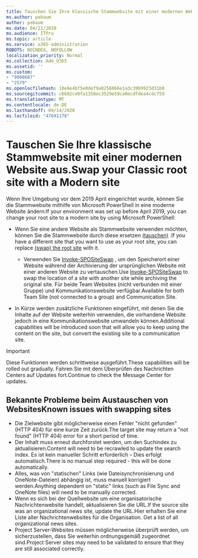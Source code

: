 ```yaml
---
title: Tauschen Sie Ihre klassische Stammwebsite mit einer modernen Website aus.
ms.author: pebaum
author: pebaum
ms.date: 04/21/2020
ms.audience: ITPro
ms.topic: article
ms.service: o365-administration
ROBOTS: NOINDEX, NOFOLLOW
localization_priority: Normal
ms.collection: Adm_O365
ms.assetid: ''
ms.custom:
- "9000687"
- "2579"
ms.openlocfilehash: 10e8e4bf5e0def9a8256066e1a3c39b9923d31b0
ms.sourcegitcommit: c6692ce0fa1358ec3529e59ca0ecdfdea4cdc759
ms.translationtype: MT
ms.contentlocale: de-DE
ms.lasthandoff: 09/14/2020
ms.locfileid: "47691178"
---
```

# <a name="swap-your-classic-root-site-with-a-modern-site"></a><span data-ttu-id="1d733-102">Tauschen Sie Ihre klassische Stammwebsite mit einer modernen Website aus.</span><span class="sxs-lookup"><span data-stu-id="1d733-102">Swap your Classic root site with a Modern site</span></span>

<span data-ttu-id="1d733-103">Wenn Ihre Umgebung vor dem 2019 April eingerichtet wurde, können Sie die Stammwebsite mithilfe von Microsoft PowerShell in eine moderne Website ändern:</span><span class="sxs-lookup"><span data-stu-id="1d733-103">If your environment was set up before April 2019, you can change your root site to a modern site by using Microsoft PowerShell:</span></span>

- <span data-ttu-id="1d733-104">Wenn Sie eine andere Website als Stammwebsite verwenden möchten, können Sie die Stammwebsite durch diese ersetzen [(tauschen)](https://docs.microsoft.com/sharepoint/modern-root-site) .</span><span class="sxs-lookup"><span data-stu-id="1d733-104">If you have a different site that you want to use as your root site, you can replace [(swap) the root site](https://docs.microsoft.com/sharepoint/modern-root-site) with it.</span></span> 
    - <span data-ttu-id="1d733-105">Verwenden Sie [Invoke-SPOSiteSwap](https://docs.microsoft.com/powershell/module/sharepoint-online/invoke-spositeswap?view=sharepoint-ps) , um den Speicherort einer Website während der Archivierung der ursprünglichen Website mit einer anderen Website zu vertauschen.</span><span class="sxs-lookup"><span data-stu-id="1d733-105">Use [Invoke-SPOSiteSwap](https://docs.microsoft.com/powershell/module/sharepoint-online/invoke-spositeswap?view=sharepoint-ps) to swap the location of a site with another site while archiving the original site.</span></span> <span data-ttu-id="1d733-106">Für beide Team Websites (nicht verbunden mit einer Gruppe) und Kommunikationswebsite verfügbar.</span><span class="sxs-lookup"><span data-stu-id="1d733-106">Available for both Team Site (not connected to a group) and Communication Site.</span></span> 

- <span data-ttu-id="1d733-107">In Kürze werden zusätzliche Funktionen eingeführt, mit denen Sie die Inhalte auf der Website weiterhin verwenden, die vorhandene Website jedoch in eine Kommunikationswebsite umwandeln können.</span><span class="sxs-lookup"><span data-stu-id="1d733-107">Additional capabilities will be introduced soon that will allow you to keep using the content on the site, but convert the existing site to a communication site.</span></span> 
>[!Important]
><span data-ttu-id="1d733-108">Diese Funktionen werden schrittweise ausgeführt.</span><span class="sxs-lookup"><span data-stu-id="1d733-108">These capabilities will be rolled out gradually.</span></span> <span data-ttu-id="1d733-109">Fahren Sie mit dem Überprüfen des Nachrichten Centers auf Updates fort.</span><span class="sxs-lookup"><span data-stu-id="1d733-109">Continue to check the Message Center for updates.</span></span> 

## <a name="known-issues-with-swapping-sites"></a><span data-ttu-id="1d733-110">Bekannte Probleme beim Austauschen von Websites</span><span class="sxs-lookup"><span data-stu-id="1d733-110">Known issues with swapping sites</span></span>

- <span data-ttu-id="1d733-111">Die Zielwebsite gibt möglicherweise einen Fehler "nicht gefunden" (HTTP 404) für eine kurze Zeit zurück.</span><span class="sxs-lookup"><span data-stu-id="1d733-111">The target site may return a "not found" (HTTP 404) error for a short period of time.</span></span>
- <span data-ttu-id="1d733-112">Der Inhalt muss erneut durchforstet werden, um den Suchindex zu aktualisieren.</span><span class="sxs-lookup"><span data-stu-id="1d733-112">Content will need to be recrawled to update the search index.</span></span> <span data-ttu-id="1d733-113">Es ist kein manueller Schritt erforderlich – Dies erfolgt automatisch.</span><span class="sxs-lookup"><span data-stu-id="1d733-113">There is no manual step required - this will be done automatically.</span></span>
- <span data-ttu-id="1d733-114">Alles, was von "statischen" Links (wie Dateisynchronisierung und OneNote-Dateien) abhängig ist, muss manuell korrigiert werden.</span><span class="sxs-lookup"><span data-stu-id="1d733-114">Anything dependent on "static" links (such as File Sync and OneNote files) will need to be manually corrected.</span></span>
- <span data-ttu-id="1d733-115">Wenn es sich bei der Quellwebsite um eine organisatorische Nachrichtenwebsite handelt, aktualisieren Sie die URL.</span><span class="sxs-lookup"><span data-stu-id="1d733-115">If the source site was an organizational news site, update the URL.</span></span><span data-ttu-id="1d733-116">Hier erhalten Sie eine Liste aller Nachrichtenwebsites für die Organisation.</span><span class="sxs-lookup"><span data-stu-id="1d733-116"> Get a list of all organizational news sites.</span></span>
- <span data-ttu-id="1d733-117">Project Server-Websites müssen möglicherweise überprüft werden, um sicherzustellen, dass Sie weiterhin ordnungsgemäß zugeordnet sind.</span><span class="sxs-lookup"><span data-stu-id="1d733-117">Project Server sites may need to be validated to ensure that they are still associated correctly.</span></span>
